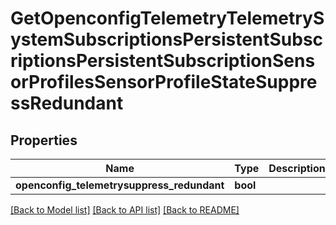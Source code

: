 # GetOpenconfigTelemetryTelemetrySystemSubscriptionsPersistentSubscriptionsPersistentSubscriptionSensorProfilesSensorProfileStateSuppressRedundant

## Properties
Name | Type | Description | Notes
------------ | ------------- | ------------- | -------------
**openconfig_telemetrysuppress_redundant** | **bool** |  | [optional] 

[[Back to Model list]](../README.md#documentation-for-models) [[Back to API list]](../README.md#documentation-for-api-endpoints) [[Back to README]](../README.md)


